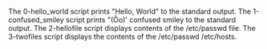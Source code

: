The 0-hello_world script prints "Hello, World" to the standard output.
The 1-confused_smiley script prints "(Ôo)' confused smiley to the standard output.
The 2-hellofile script displays contents of the /etc/passwd file.
The 3-twofiles script displays the contents of the /etc/passwd /etc/hosts.